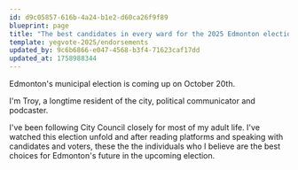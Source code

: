 ```yaml
---
id: d9c05857-616b-4a24-b1e2-d60ca26f9f89
blueprint: page
title: "The best candidates in every ward for the 2025 Edmonton election –– Troy Pavlek's endorsements"
template: yegvote-2025/endorsements
updated_by: 9c6b6866-e047-4568-b3f4-71623caf17dd
updated_at: 1758988344
---
```

Edmonton's municipal election is coming up on October 20th. 

I'm Troy, a longtime resident of the city, political communicator and podcaster.

I've been following City Council closely for most of my adult life. I've watched this election unfold and after reading platforms and speaking with candidates and voters, these the the individuals who I believe are the best choices for Edmonton's future in the upcoming election.